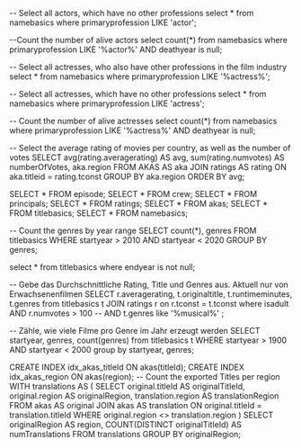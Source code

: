 -- Select all actors, which have no other professions
select * from namebasics where primaryprofession LIKE 'actor';

--Count the number of alive actors
select count(*) from namebasics where primaryprofession LIKE '%actor%' AND deathyear is null;

-- Select all actresses, who also have other professions in the film industry
select * from namebasics where primaryprofession LIKE '%actress%';

-- Select all actresses, which have no other professions
select * from namebasics where primaryprofession LIKE 'actress';

-- Count the number of alive actresses
select count(*) from namebasics where primaryprofession LIKE '%actress%' AND deathyear is null;

-- Select the average rating of movies per country, as well as the number of votes
SELECT avg(rating.averagerating) AS avg,
sum(rating.numvotes) AS numberOfVotes,
aka.region FROM AKAS AS aka
JOIN ratings AS rating
ON aka.titleid = rating.tconst
GROUP BY aka.region
ORDER BY avg;


SELECT * FROM episode;
SELECT * FROM crew;
SELECT * FROM principals;
SELECT * FROM ratings;
SELECT * FROM akas;
SELECT * FROM titlebasics;
SELECT * FROM namebasics;

-- Count the genres by year range
SELECT count(*), genres
FROM titlebasics
WHERE startyear > 2010 AND startyear < 2020
GROUP BY genres;

select * from titlebasics where endyear is not null;

-- Gebe das Durchschnittliche Rating, Title und Genres aus. Aktuell nur von Erwachsenenfilmen
SELECT  r.averagerating, t.originaltitle, t.runtimeminutes, t.genres from titlebasics t
JOIN ratings r on r.tconst = t.tconst
where isadult
AND r.numvotes > 100
--         AND t.genres like '%musical%'
;

-- Zähle, wie viele Filme pro Genre im Jahr erzeugt werden
SELECT startyear, genres, count(genres) from titlebasics t
WHERE startyear > 1900 AND startyear < 2000
group by startyear, genres;

CREATE INDEX idx_akas_titleId ON akas(titleId);
CREATE INDEX idx_akas_region ON akas(region);
-- Count the exported Titles per region
WITH translations AS (
SELECT
original.titleId AS originalTitleId,
original.region AS originalRegion,
translation.region AS translationRegion
FROM
akas AS original
JOIN
akas AS translation ON original.titleId = translation.titleId
WHERE
original.region <> translation.region
)
SELECT
originalRegion AS region,
COUNT(DISTINCT originalTitleId) AS numTranslations
FROM
translations
GROUP BY
originalRegion;